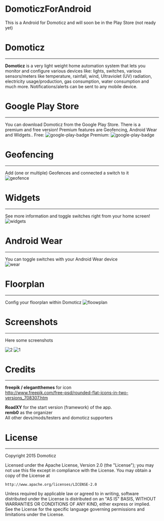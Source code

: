 # DomoticzForAndroid
This is a Android for Domoticz and will soon be in the Play Store (not ready yet)

# Domoticz
-----
**Domoticz** is a very light weight home automation system that lets you monitor and configure various devices like: lights, switches, various sensors/meters like temperature, rainfall, wind, Ultraviolet (UV) radiation, electricity usage/production, gas consumption, water consumption and much more. Notifications/alerts can be sent to any mobile device.


# Google Play Store
-----
You can download Domoticz from the Google Play Store. There is a premium and free version! Premium features are Geofencing, Android Wear and Widgets..
Free: ![google-play-badge](https://cloud.githubusercontent.com/assets/14561640/11994745/53d71878-aa44-11e5-9139-f938358327cb.png)
Premium: ![google-play-badge](https://cloud.githubusercontent.com/assets/14561640/11994745/53d71878-aa44-11e5-9139-f938358327cb.png)


# Geofencing
-----
Add (one or multiple) Geofences and connected a switch to it  
![geofence](https://cloud.githubusercontent.com/assets/14561640/11994717/b958d494-aa43-11e5-83fd-60757e8c7385.png)


# Widgets
-----
See more information and toggle switches right from your home screen!  
![widgets](https://cloud.githubusercontent.com/assets/14561640/11994719/c6a9130c-aa43-11e5-86b8-afc76e741093.png)


# Android Wear
-----
You can toggle switches with your Android Wear device  
![wear](https://cloud.githubusercontent.com/assets/14561640/11994714/ae6705ba-aa43-11e5-8e0c-5586607cdc6d.png)


# Floorplan
-----
Config your floorplan within Domoticz 
![floowplan](https://cloud.githubusercontent.com/assets/14561640/11994740/09714006-aa44-11e5-85d3-720adbf4e081.png)


# Screenshots
-----
Here some screenshots

![2](https://cloud.githubusercontent.com/assets/14561640/11994728/e6f61fba-aa43-11e5-80fc-581ba7acecfd.png)
![1](https://cloud.githubusercontent.com/assets/14561640/11994729/e6fa0e9a-aa43-11e5-9b79-0565d850c396.png)


# Credits
-----
**freepik / elegantthemes** for icon  
http://www.freepik.com/free-psd/rounded-flat-icons-in-two-versions_708307.htm

**RoadXY** for the start version (framework) of the app.  
**remb0** as the organizer   
All other devs/mods/testers and domoticz supporters



# License
-----
Copyright 2015 Domoticz

Licensed under the Apache License, Version 2.0 (the "License");
you may not use this file except in compliance with the License.
You may obtain a copy of the License at

    http://www.apache.org/licenses/LICENSE-2.0

Unless required by applicable law or agreed to in writing, software
distributed under the License is distributed on an "AS IS" BASIS,
WITHOUT WARRANTIES OR CONDITIONS OF ANY KIND, either express or implied.
See the License for the specific language governing permissions and
limitations under the License.
